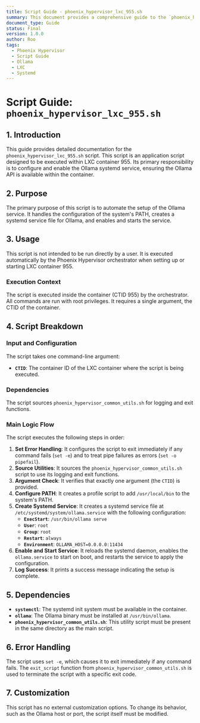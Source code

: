 ```yaml
---
title: Script Guide - phoenix_hypervisor_lxc_955.sh
summary: This document provides a comprehensive guide to the `phoenix_hypervisor_lxc_955.sh` script, detailing its purpose, usage, and functionality for setting up the Ollama systemd service.
document_type: Guide
status: Final
version: 1.0.0
author: Roo
tags:
  - Phoenix Hypervisor
  - Script Guide
  - Ollama
  - LXC
  - Systemd
---
```


# Script Guide: `phoenix_hypervisor_lxc_955.sh`

## 1. Introduction

This guide provides detailed documentation for the `phoenix_hypervisor_lxc_955.sh` script. This script is an application script designed to be executed within LXC container 955. Its primary responsibility is to configure and enable the Ollama systemd service, ensuring the Ollama API is available within the container.

## 2. Purpose

The primary purpose of this script is to automate the setup of the Ollama service. It handles the configuration of the system's PATH, creates a systemd service file for Ollama, and enables and starts the service.

## 3. Usage

This script is not intended to be run directly by a user. It is executed automatically by the Phoenix Hypervisor orchestrator when setting up or starting LXC container 955.

### Execution Context

The script is executed inside the container (CTID 955) by the orchestrator. All commands are run with root privileges. It requires a single argument, the CTID of the container.

## 4. Script Breakdown

### Input and Configuration

The script takes one command-line argument:

*   **`CTID`**: The container ID of the LXC container where the script is being executed.

### Dependencies

The script sources `phoenix_hypervisor_common_utils.sh` for logging and exit functions.

### Main Logic Flow

The script executes the following steps in order:

1.  **Set Error Handling**: It configures the script to exit immediately if any command fails (`set -e`) and to treat pipe failures as errors (`set -o pipefail`).
2.  **Source Utilities**: It sources the `phoenix_hypervisor_common_utils.sh` script to use its logging and exit functions.
3.  **Argument Check**: It verifies that exactly one argument (the `CTID`) is provided.
4.  **Configure PATH**: It creates a profile script to add `/usr/local/bin` to the system's PATH.
5.  **Create Systemd Service**: It creates a systemd service file at `/etc/systemd/system/ollama.service` with the following configuration:
    *   **`ExecStart`**: `/usr/bin/ollama serve`
    *   **`User`**: `root`
    *   **`Group`**: `root`
    *   **`Restart`**: `always`
    *   **`Environment`**: `OLLAMA_HOST=0.0.0.0:11434`
6.  **Enable and Start Service**: It reloads the systemd daemon, enables the `ollama.service` to start on boot, and restarts the service to apply the configuration.
7.  **Log Success**: It prints a success message indicating the setup is complete.

## 5. Dependencies

*   **`systemctl`**: The systemd init system must be available in the container.
*   **`ollama`**: The Ollama binary must be installed at `/usr/bin/ollama`.
*   **`phoenix_hypervisor_common_utils.sh`**: This utility script must be present in the same directory as the main script.

## 6. Error Handling

The script uses `set -e`, which causes it to exit immediately if any command fails. The `exit_script` function from `phoenix_hypervisor_common_utils.sh` is used to terminate the script with a specific exit code.

## 7. Customization

This script has no external customization options. To change its behavior, such as the Ollama host or port, the script itself must be modified.